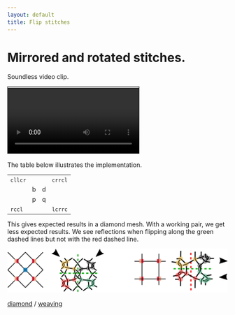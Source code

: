 ```yaml
---
layout: default
title: Flip stitches
---
```

Mirrored and rotated stitches.
==============================

Soundless video clip.

<video controls style="border: 1px solid; padding-top: 2px;">
    <source src="flip.mp4" type="video/mp4">
    Your browser does not support an inline <a href="flip">video</a>.
</video>  

The table below illustrates the implementation.

<table>
    <tr>
        <td class="sn sw"><code id="mb">cllcr</code></td>
        <td class="sn de"></td>
        <td class="sn dw"></td>
        <td class="sn se"><code id="md">crrcl</code></td>
    </tr>
    <tr>
        <td class="ds sw"></td>
        <td class="ds de">b</td>
        <td class="ds dw">d</td>
        <td class="ds se"></td>
    </tr>
    <tr>
        <td class="dn sw"></td>
        <td class="dn de">p</td>
        <td class="dn dw">q</td>
        <td class="dn se"></td>
    </tr>
    <tr>
        <td class="ss sw"><code id="mp">rccl</code></td>
        <td class="ss de"></td>
        <td class="ss dw"></td>
        <td class="ss se"><code id="mq">lcrrc</code></td>
    </tr>
</table>

This gives expected results in a diamond mesh.
With a working pair, we get less expected results.
We see reflections when flipping along the green dashed lines but not with the red dashed line.

![](cllcr-bdpq.svg)


[diamond](https://d-bl.github.io/GroundForge/stitches.html?patchWidth=12&patchHeight=15&footside=4,x&tile=-5-5-,5-5-5,-5-5-,5-5-5&headside=x,7&shiftColsSW=0&shiftRowsSW=4&shiftColsSE=5&shiftRowsSE=1&e1=ctc&c1=ctc&a1=ctctctl&n2=ctctctr&f2=crrcl&d2=cllcr&b2=ctc&e3=ctc&c3=ctc&f4=lcrrc&d4=rcllc&b4=ctc)
/
[weaving](https://d-bl.github.io/GroundForge/stitches.html?b1=cllcr&c1=crrcl&b2=rcllc&c2=lcrrc&tile=88,11&a1=rctctctctt&l2=lctctctctt&shiftColsSW=0&shiftRowsSW=2&shiftColsSE=2&shiftRowsSE=2&patchWidth=10&patchHeight=12&headside=x,7&footside=4,x)